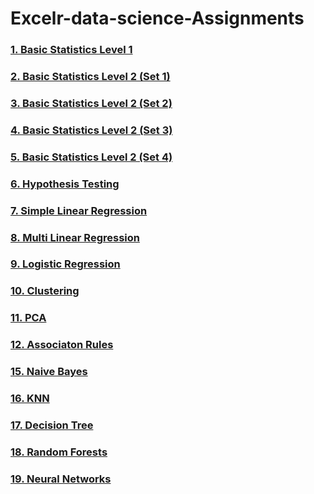 # Excelr-data-science-Assignments

### [1. Basic Statistics Level 1](https://github.com/VegeTa2107/Basic-Statistics-1.git)
### [2. Basic Statistics Level 2 (Set 1)](https://github.com/VegeTa2107/Basic-Statistics-2-set1-.git)
### [3. Basic Statistics Level 2 (Set 2)](https://github.com/VegeTa2107/Basic-Statistics-2-set2.git)
### [4. Basic Statistics Level 2 (Set 3)](https://github.com/VegeTa2107/Basic-Statistics-2-set3.git)
### [5. Basic Statistics Level 2 (Set 4)](https://github.com/VegeTa2107/Basic-Statistics-2-set4.git)
### [6. Hypothesis Testing](https://github.com/Kshitij-2107/Hypothesis-testing.git)
### [7. Simple Linear Regression](https://github.com/Kshitij-2107/Simple-Linear-Regression.git)
### [8. Multi Linear Regression](https://github.com/Kshitij-2107/Multi-Linear-Regression.git)
### [9. Logistic Regression](https://github.com/Kshitij-2107/Logistic-Regression.git)
### [10. Clustering](https://github.com/Kshitij-2107/Clustering.git)
### [11. PCA](https://github.com/Kshitij-2107/PCA.git)
### [12. Associaton Rules](https://github.com/Kshitij-2107/Association-Rules.git)
### [15. Naive Bayes](https://github.com/Kshitij-2107/Naive-Bayes.git)
### [16. KNN](https://github.com/Kshitij-2107/KNN.git)
### [17. Decision Tree](https://github.com/Kshitij-2107/Decision-Tree.git)
### [18. Random Forests](https://github.com/Kshitij-2107/Random-Forests.git)
### [19. Neural Networks](https://github.com/Kshitij-2107/Neural-Networks.git)
